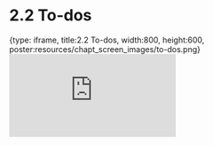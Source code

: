 # 2.2 To-dos
 
{type: iframe, title:2.2 To-dos, width:800, height:600, poster:resources/chapt_screen_images/to-dos.png}
![](https://sayumiyork.github.io/c-moor-ottr-generic/to-dos.html)
 

 
